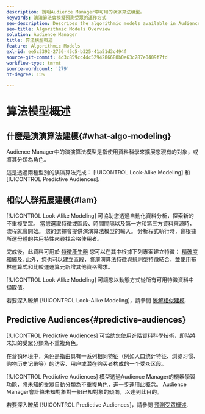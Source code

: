 ```yaml
---
description: 說明Audience Manager中可用的演演算法模型。
keywords: 演演算法會模擬預測受眾的運作方式
seo-description: Describes the algorithmic models available in Audience Manager.
seo-title: Algorithmic Models Overview
solution: Audience Manager
title: 算法模型概述
feature: Algorithmic Models
exl-id: ee5c3392-2756-45c5-b325-41a51d3c494f
source-git-commit: 4d3c859cc4dc5294286680b0e63c287e0409f7fd
workflow-type: tm+mt
source-wordcount: '279'
ht-degree: 15%

---
```


# 算法模型概述

## 什麼是演演算法建模{#what-algo-modeling}

Audience Manager中的演演算法模型是指使用資料科學來擴展您現有的對象，或將其分類為角色。

這是透過兩種型別的演演算法完成： [!UICONTROL Look-Alike Modeling] 和 [!UICONTROL Predictive Audiences].

## 相似人群拓展建模{#lam}

[!UICONTROL Look-Alike Modeling] 可協助您透過自動化資料分析，探索新的不重複受眾。 當您選取特徵或區段、時間間隔以及第一方和第三方資料來源時，流程就會開始。 您的選擇會提供演演算法模型的輸入。 分析程式執行時，會根據所選母體的共用特性來尋找合格使用者。

完成後，此資料可用於 [特徵產生器](../../features/traits/about-trait-builder.md) 您可以在其中根據下列專案建立特徵： [精確度和觸及](../../features/traits/trait-accuracy-reach.md). 此外，您也可以建立區段，將演演算法特徵與規則型特徵結合，並使用布林運算式和比較運運算元新增其他資格需求。

[!UICONTROL Look-Alike Modeling] 可讓您以動態方式從所有可用特徵資料中擷取值。

若要深入瞭解 [!UICONTROL Look-Alike Modeling]，請參閱 [瞭解相似建模](understanding-models.md).

## Predictive Audiences{#predictive-audiences}

[!UICONTROL Predictive Audiences] 可協助您使用進階資料科學技術，即時將未知的受眾分類為不重複角色。

在营销环境中，角色是指由具有一系列相同特征（例如人口统计特征、浏览习惯、购物历史记录等）的访客、用户或潜在购买者构成的一个受众区段。

[!UICONTROL Predictive Audiences] 模型透過Audience Manager的機器學習功能，將未知的受眾自動分類為不重複角色，進一步運用此概念。 Audience Manager會計算未知對象對一組已知對象的傾向，以達到此目的。

若要深入瞭解 [!UICONTROL Predictive Audiences]，請參閱 [預測受眾概述](predictive-audiences.md).
